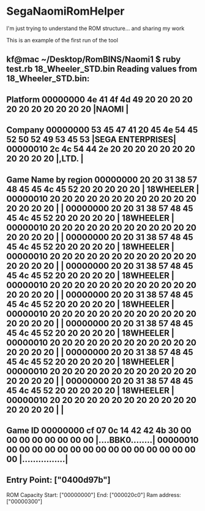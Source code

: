 # SegaNaomiRomHelper
I'm just trying to understand the ROM structure... and sharing my work

This is an example of the first run of the tool 


kf@mac ~/Desktop/RomBINS/Naomi1 $ ruby test.rb 18_Wheeler_STD.bin 
Reading values from 18_Wheeler_STD.bin:
-----------------------------------------------------------------------------
Platform
00000000  4e 41 4f 4d 49 20 20 20 20 20 20 20 20 20 20 20  |NAOMI           |
-----------------------------------------------------------------------------
Company
00000000  53 45 47 41 20 45 4e 54 45 52 50 52 49 53 45 53  |SEGA ENTERPRISES|
00000010  2c 4c 54 44 2e 20 20 20 20 20 20 20 20 20 20 20  |,LTD.           |
-----------------------------------------------------------------------------
Game Name by region
00000000  20 20 31 38 57 48 45 45 4c 45 52 20 20 20 20 20  |  18WHEELER     |
00000010  20 20 20 20 20 20 20 20 20 20 20 20 20 20 20 20  |                |
00000000  20 20 31 38 57 48 45 45 4c 45 52 20 20 20 20 20  |  18WHEELER     |
00000010  20 20 20 20 20 20 20 20 20 20 20 20 20 20 20 20  |                |
00000000  20 20 31 38 57 48 45 45 4c 45 52 20 20 20 20 20  |  18WHEELER     |
00000010  20 20 20 20 20 20 20 20 20 20 20 20 20 20 20 20  |                |
00000000  20 20 31 38 57 48 45 45 4c 45 52 20 20 20 20 20  |  18WHEELER     |
00000010  20 20 20 20 20 20 20 20 20 20 20 20 20 20 20 20  |                |
00000000  20 20 31 38 57 48 45 45 4c 45 52 20 20 20 20 20  |  18WHEELER     |
00000010  20 20 20 20 20 20 20 20 20 20 20 20 20 20 20 20  |                |
00000000  20 20 31 38 57 48 45 45 4c 45 52 20 20 20 20 20  |  18WHEELER     |
00000010  20 20 20 20 20 20 20 20 20 20 20 20 20 20 20 20  |                |
00000000  20 20 31 38 57 48 45 45 4c 45 52 20 20 20 20 20  |  18WHEELER     |
00000010  20 20 20 20 20 20 20 20 20 20 20 20 20 20 20 20  |                |
00000000  20 20 31 38 57 48 45 45 4c 45 52 20 20 20 20 20  |  18WHEELER     |
00000010  20 20 20 20 20 20 20 20 20 20 20 20 20 20 20 20  |                |
-----------------------------------------------------------------------------
Game ID
00000000  cf 07 0c 14 42 42 4b 30 00 00 00 00 00 00 00 00  |....BBK0........|
00000010  00 00 00 00 00 00 00 00 00 00 00 00 00 00 00 00  |................|
-----------------------------------------------------------------------------
Entry Point: ["0400d97b"]
-----------------------------------------------------------------------------
ROM Capacity
Start: ["00000000"]
End: ["000020c0"]
Ram address: ["00000300"]



